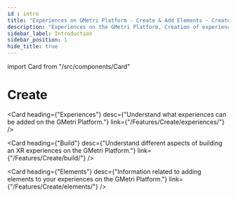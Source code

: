 ```yaml
---
id : intro
title: "Experiences on GMetri Platform - Create & Add Elements - Create Feature of GMetri XR Platform"
description: "Experiences on the GMetri Platform, Creation of experiences, Adding elements to XR experiences - Create Feature on GMetri XR Platform - Documentation"
sidebar_label: Introduction
sidebar_position: 1
hide_title: true
---
```


import Card from "/src/components/Card"

# Create

<Card heading={"Experiences"} 
      desc={"Understand what experiences can be added on the GMetri Platform."} 
      link={"/Features/Create/experiences/"} />

<Card heading={"Build"} 
      desc={"Understand different aspects of building an XR experiences on the GMetri Platform."} 
      link={"/Features/Create/build/"} />

<Card heading={"Elements"} 
      desc={"Information related to adding elements to your experiences on the GMetri Platform."} 
      link={"/Features/Create/elements/"} />